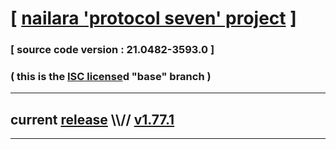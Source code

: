 
# [ [nailara 'protocol seven' project](http://nailara.network/) ]

### [ source code version : 21.0482-3593.0 ]

### ( this is the [ISC license](license)d "base" branch )
---
## current [release](https://github.com/taekiten/nailara/releases) \\\\// [v1.77.1](https://github.com/taekiten/nailara/releases/tag/v1.77.1)
---
